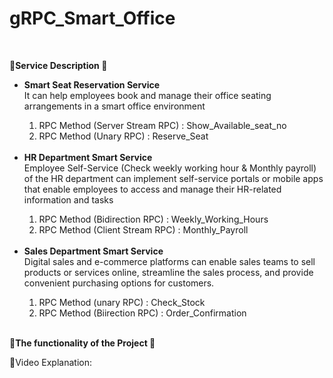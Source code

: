 <h1> gRPC_Smart_Office </h1><br>

<b>&#127797;Service Description &#127797;</b>
<br>
<ul> 
<li><b>Smart Seat Reservation Service</b><br> 
It can help employees book and manage their office seating arrangements in a smart office environment </li> 
<ol>
<li> RPC Method (Server Stream RPC) : Show_Available_seat_no</li>
<li> RPC Method (Unary RPC) : Reserve_Seat </li>
</ol>

<br>
<li> <b>HR Department Smart Service</b><br>
Employee Self-Service (Check weekly working hour & Monthly payroll) of the HR department can implement self-service portals or mobile apps that enable employees to access and manage their HR-related information and tasks</li>
<ol>
<li>RPC Method (Bidirection RPC) : Weekly_Working_Hours</li>
<li>RPC Method (Client Stream RPC) : Monthly_Payroll</li>
</ol>
<br>
<li><b> Sales Department Smart Service</b><br> 
Digital sales and e-commerce platforms can enable sales teams to sell products or services online, streamline the sales process, and provide convenient purchasing options for customers.</li>
<ol>
<li>RPC Method (unary RPC) : Check_Stock</li>
<li>RPC Method (Biirection RPC) : Order_Confirmation</li>
</ol>
</ul>
<br>
<b>&#127793;The functionality of the Project &#127793;</b><br>

 &#128206;Video Explanation:  
